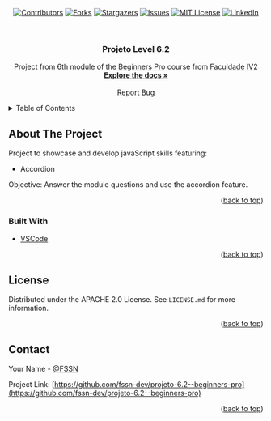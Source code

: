 <!-- PROJECT SHIELDS -->

<div align="center">

[![Contributors][contributors-shield]][contributors-url]
[![Forks][forks-shield]][forks-url]
[![Stargazers][stars-shield]][stars-url]
[![Issues][issues-shield]][issues-url]
[![MIT License][license-shield]][license-url]
[![LinkedIn][linkedin-shield]][linkedin-url]

</div>


<br />

  <h3 align="center">Projeto Level 6.2</h3>

  <p align="center">
   Project from 6th module of the <a href="https://beginnerspro.faculdadeiv2.com.br/">Beginners Pro</a> course from <a href="https://faculdadeiv2.com.br/">Faculdade IV2</a>
    <br />
    <a href="https://github.com/fssn-dev/projeto-6.2--beginners-pro"><strong>Explore the docs »</strong></a>
    <br />
    <br />
     <!--
    <a href="https://github.com/othneildrew/Best-README-Template">View Demo</a>
    ·
    -->
    <a href="https://github.com/fssn-dev/projeto-6.2--beginners-pro/issues">Report Bug</a>
    <!--
    ·
    <a href="#/issues">Request Feature</a>
    <!--
  </p>
</div>

<!-- TABLE OF CONTENTS -->
<details>
  <summary>Table of Contents</summary>
  <ol>
    <li>
      <a href="#about-the-project">About The Project</a>
      <ul>
        <li><a href="#built-with">Built With</a></li>
      </ul>
    </li>
    <li><a href="#license">License</a></li>
    <li><a href="#contact">Contact</a></li>
  </ol>
</details>

<!-- ABOUT THE PROJECT -->
## About The Project

Project to showcase  and develop javaScript skills featuring:

* Accordion

  
  
Objective: Answer the module questions and use the accordion feature.


<p align="right">(<a href="#top">back to top</a>)</p>


### Built With

* [VSCode](https://code.visualstudio.com/)


<p align="right">(<a href="#top">back to top</a>)</p>


<!-- LICENSE -->
## License

Distributed under the APACHE 2.0 License. See `LICENSE.md` for more information.

<p align="right">(<a href="#top">back to top</a>)</p>


<!-- CONTACT -->
## Contact

Your Name - [@FSSN](https://www.linkedin.com/in/fssn)

Project Link: [https://github.com/fssn-dev/projeto-6.2--beginners-pro](https://github.com/fssn-dev/projeto-6.2--beginners-pro)

<p align="right">(<a href="#top">back to top</a>)</p>

<!-- ACKNOWLEDGMENTS -->

<!-- ## Acknowledgments

*[name](url) -->



[contributors-shield]: https://img.shields.io/github/contributors/fssn-dev/projeto-6.2--beginners-pro.svg?style=for-the-badge
[contributors-url]: https://github.com/fssn-dev/projeto-6.2--beginners-pro/graphs/contributors
[forks-shield]: https://img.shields.io/github/forks/fssn-dev/projeto-6.2--beginners-pro.svg?style=for-the-badge
[forks-url]: https://github.com/fssn-dev/projeto-6.2--beginners-pro/network/members
[stars-shield]: https://img.shields.io/github/stars/fssn-dev/projeto-6.2--beginners-pro.svg?style=for-the-badge
[stars-url]: https://github.com/fssn-dev/projeto-6.2--beginners-pro/stargazers
[issues-shield]: https://img.shields.io/github/issues/fssn-dev/projeto-6.2--beginners-pro.svg?style=for-the-badge
[issues-url]: https://github.com/fssn-dev/projeto-6.2--beginners-pro/issues
[license-shield]: https://img.shields.io/github/license/fssn-dev/projeto-6.2--beginners-pro.svg?style=for-the-badge
[license-url]: https://github.com/fssn-dev/projeto-6.2--beginners-pro/blob/main/License.md
[linkedin-shield]: https://img.shields.io/badge/-LinkedIn-black.svg?style=for-the-badge&logo=linkedin&colorB=555
[linkedin-url]: https://linkedin.com/in/fssn
